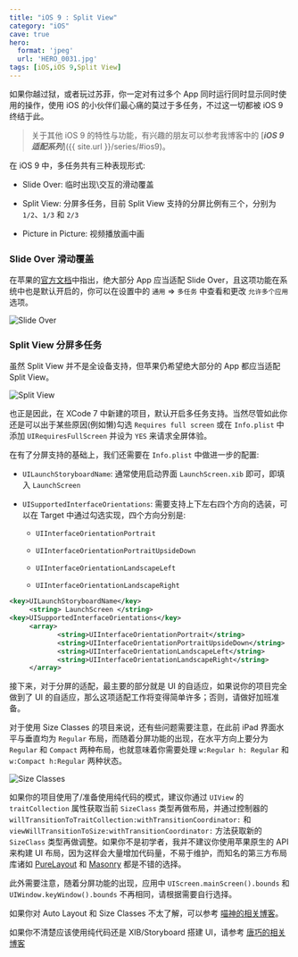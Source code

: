 ```yaml
---
title: "iOS 9 : Split View"
category: "iOS"
cave: true
hero:
  format: 'jpeg'
  url: 'HERO_0031.jpg'
tags: [iOS,iOS 9,Split View]
---
```

如果你越过狱，或者玩过苏菲，你一定对有过多个 App 同时运行同时显示同时使用的操作，使用 iOS 的小伙伴们最心痛的莫过于多任务，不过这一切都被 iOS 9 终结于此。

> 关于其他 iOS 9 的特性与功能，有兴趣的朋友可以参考我博客中的 [***iOS 9 适配系列***]({{ site.url }}/series/#ios9)。

在 iOS 9 中，多任务共有三种表现形式:

* Slide Over: 临时出现\交互的滑动覆盖

* Split View: 分屏多任务，目前 Split View 支持的分屏比例有三个，分别为 `1/2`、`1/3` 和 `2/3`

* Picture in Picture: 视频播放画中画

### Slide Over 滑动覆盖

在苹果的[官方文档](https://developer.apple.com/library/prerelease/ios/documentation/WindowsViews/Conceptual/AdoptingMultitaskingOniPad/index.html#//apple_ref/doc/uid/TP40015145)中指出，绝大部分 App 应当适配 Slide Over，且这项功能在系统中也是默认开启的，你可以在设置中的 `通用` => `多任务` 中查看和更改 `允许多个应用` 选项。

![Slide Over](https://img.blog.csdn.net/20151007222617821?watermark/2/text/aHR0cDovL2Jsb2cuY3Nkbi5uZXQv/font/5a6L5L2T/fontsize/400/fill/I0JBQkFCMA==/dissolve/70/gravity/Center)


### Split View 分屏多任务

虽然 Split View 并不是全设备支持，但苹果仍希望绝大部分的 App 都应当适配 Split View。

![Split View](https://img.blog.csdn.net/20151007222636660?watermark/2/text/aHR0cDovL2Jsb2cuY3Nkbi5uZXQv/font/5a6L5L2T/fontsize/400/fill/I0JBQkFCMA==/dissolve/70/gravity/Center)


也正是因此，在 XCode 7 中新建的项目，默认开启多任务支持。当然尽管如此你还是可以出于某些原因(例如懒)勾选 `Requires full screen` 或在 `Info.plist` 中添加 `UIRequiresFullScreen` 并设为 `YES` 来请求全屏体验。

在有了分屏支持的基础上，我们还需要在 `Info.plist` 中做进一步的配置:

* `UILaunchStoryboardName`: 通常使用启动界面 `LaunchScreen.xib` 即可，即填入 `LaunchScreen`

* `UISupportedInterfaceOrientations`: 需要支持上下左右四个方向的选装，可以在 Target 中通过勾选实现，四个方向分别是:

	* `UIInterfaceOrientationPortrait`

	* `UIInterfaceOrientationPortraitUpsideDown`

	* `UIInterfaceOrientationLandscapeLeft`

	* `UIInterfaceOrientationLandscapeRight`

```xml
<key>UILaunchStoryboardName</key>
     <string> LaunchScreen </string>
<key>UISupportedInterfaceOrientations</key>
     <array>
			<string>UIInterfaceOrientationPortrait</string>
			<string>UIInterfaceOrientationPortraitUpsideDown</string>
			<string>UIInterfaceOrientationLandscapeLeft</string>
			<string>UIInterfaceOrientationLandscapeRight</string>
     </array>
```


接下来，对于分屏的适配，最主要的部分就是 UI 的自适应，如果说你的项目完全做到了 UI 的自适应，那么这项适配工作将变得简单许多；否则，请做好加班准备。

对于使用 Size Classes 的项目来说，还有些问题需要注意，在此前 iPad 界面水平与垂直均为 `Regular` 布局，而随着分屏功能的出现，在水平方向上要分为 `Regular` 和 `Compact` 两种布局，也就意味着你需要处理 `w:Regular h: Regular` 和 `w:Compact h:Regular` 两种状态。

![Size Classes](https://img.blog.csdn.net/20151008144748743?watermark/2/text/aHR0cDovL2Jsb2cuY3Nkbi5uZXQv/font/5a6L5L2T/fontsize/400/fill/I0JBQkFCMA==/dissolve/70/gravity/Center)


如果你的项目使用了/准备使用纯代码的模式，建议你通过 `UIView` 的 `traitCollection` 属性获取当前 `SizeClass` 类型再做布局，并通过控制器的 `willTransitionToTraitCollection:withTransitionCoordinator:` 和 `viewWillTransitionToSize:withTransitionCoordinator:` 方法获取新的 `SizeClass` 类型再做调整。如果你不是初学者，我并不建议你使用苹果原生的 API 来构建 UI 布局，因为这样会大量增加代码量，不易于维护，而知名的第三方布局库诸如 [PureLayout](https://github.com/PureLayout/PureLayout) 和 [Masonry](https://github.com/SnapKit/Masonry) 都是不错的选择。

此外需要注意，随着分屏功能的出现，应用中 `UIScreen.mainScreen().bounds` 和 `UIWindow.keyWindow().bounds` 不再相同，请根据需要自行选择。

如果你对 Auto Layout 和 Size Classes 不太了解，可以参考 [喵神的相关博客](https://onevcat.com/2014/07/ios-ui-unique/)。

如果你不清楚应该使用纯代码还是 XIB/Storyboard 搭建 UI，请参考 [唐巧的相关博客](https://blog.devtang.com/blog/2015/03/22/ios-dev-controversy-2/)




